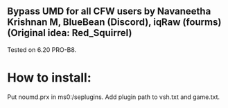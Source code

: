 ## Bypass UMD for all CFW users by Navaneetha Krishnan M, BlueBean (Discord), iqRaw (fourms) (Original idea: Red_Squirrel)

Tested on 6.20 PRO-B8.

# How to install:
Put noumd.prx in ms0:/seplugins.
Add plugin path to vsh.txt and game.txt.
